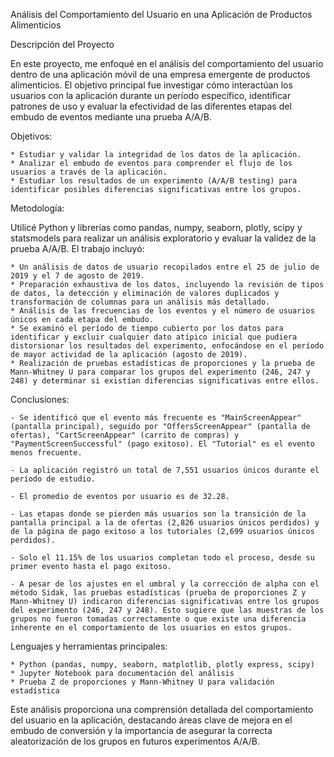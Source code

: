 Análisis del Comportamiento del Usuario en una Aplicación de Productos Alimenticios

Descripción del Proyecto

En este proyecto, me enfoqué en el análisis del comportamiento del usuario dentro de una aplicación móvil de una empresa emergente de productos alimenticios. El objetivo principal fue investigar cómo interactúan los usuarios con la aplicación durante un período específico, identificar patrones de uso y evaluar la efectividad de las diferentes etapas del embudo de eventos mediante una prueba A/A/B. 

Objetivos:

    * Estudiar y validar la integridad de los datos de la aplicación. 
    * Analizar el embudo de eventos para comprender el flujo de los usuarios a través de la aplicación. 
    * Estudiar los resultados de un experimento (A/A/B testing) para identificar posibles diferencias significativas entre los grupos. 

Metodología:

Utilicé Python y librerías como pandas, numpy, seaborn, plotly, scipy y statsmodels para realizar un análisis exploratorio y evaluar la validez de la prueba A/A/B. El trabajo incluyó:
    
    * Un análisis de datos de usuario recopilados entre el 25 de julio de 2019 y el 7 de agosto de 2019. 
    * Preparación exhaustiva de los datos, incluyendo la revisión de tipos de datos, la detección y eliminación de valores duplicados y transformación de columnas para un análisis más detallado.
    * Análisis de las frecuencias de los eventos y el número de usuarios únicos en cada etapa del embudo. 
    * Se examinó el período de tiempo cubierto por los datos para identificar y excluir cualquier dato atípico inicial que pudiera distorsionar los resultados del experimento, enfocándose en el período de mayor actividad de la aplicación (agosto de 2019). 
    * Realización de pruebas estadísticas de proporciones y la prueba de Mann-Whitney U para comparar los grupos del experimento (246, 247 y 248) y determinar si existían diferencias significativas entre ellos. 


Conclusiones:

    - Se identificó que el evento más frecuente es "MainScreenAppear" (pantalla principal), seguido por "OffersScreenAppear" (pantalla de ofertas), "CartScreenAppear" (carrito de compras) y "PaymentScreenSuccessful" (pago exitoso). El "Tutorial" es el evento menos frecuente. 

    - La aplicación registró un total de 7,551 usuarios únicos durante el período de estudio. 

    - El promedio de eventos por usuario es de 32.28. 

    - Las etapas donde se pierden más usuarios son la transición de la pantalla principal a la de ofertas (2,826 usuarios únicos perdidos) y de la página de pago exitoso a los tutoriales (2,699 usuarios únicos perdidos). 

    - Solo el 11.15% de los usuarios completan todo el proceso, desde su primer evento hasta el pago exitoso. 

    - A pesar de los ajustes en el umbral y la corrección de alpha con el método Sidak, las pruebas estadísticas (prueba de proporciones Z y Mann-Whitney U) indicaron diferencias significativas entre los grupos del experimento (246, 247 y 248). Esto sugiere que las muestras de los grupos no fueron tomadas correctamente o que existe una diferencia inherente en el comportamiento de los usuarios en estos grupos. 


Lenguajes y herramientas principales:

    * Python (pandas, numpy, seaborn, matplotlib, plotly express, scipy)
    * Jupyter Notebook para documentación del análisis
    * Prueba Z de proporciones y Mann-Whitney U para validación estadística 

Este análisis proporciona una comprensión detallada del comportamiento del usuario en la aplicación, destacando áreas clave de mejora en el embudo de conversión y la importancia de asegurar la correcta aleatorización de los grupos en futuros experimentos A/A/B.